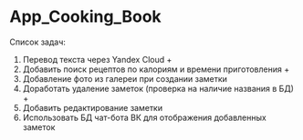# App_Cooking_Book
Список задач:
1) Перевод текста через Yandex Cloud +
2) Добавить поиск рецептов по калориям и времени приготовления +
3) Добавление фото из галереи при создании заметки
4) Доработать удаление заметок (проверка на наличие названия в БД) +
5) Добавить редактирование заметки
6) Использовать БД чат-бота ВК для отображения добавленных заметок
